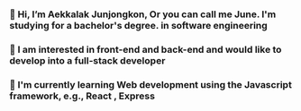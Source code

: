 
<h3>👋 Hi, I’m Aekkalak Junjongkon, Or you can call me June. I'm studying for a bachelor's degree. in software engineering </h3>
<h3>👀 I am interested in front-end and back-end and would like to develop into a full-stack developer </h3>
<h3>🌱 I'm currently learning Web development using the Javascript framework, e.g., React , Express</h3>

<!---
- 💞️ I’m looking to collaborate on ...
- 📫 How to reach me ...
--->
<!---
JuneAekkalak/JuneAekkalak is a ✨ special ✨ repository because its `README.md` (this file) appears on your GitHub profile.
You can click the Preview link to take a look at your changes.
--->
